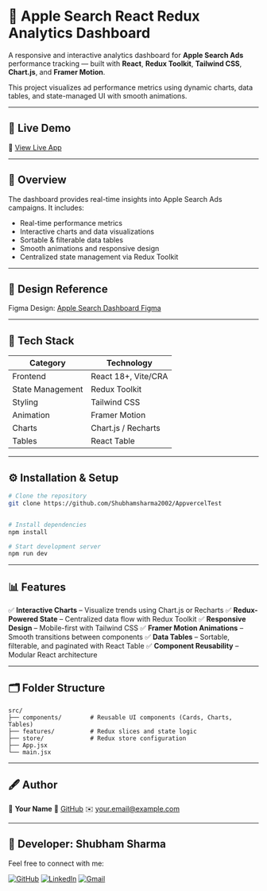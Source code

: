 # 🍏 Apple Search React Redux Analytics Dashboard

A responsive and interactive analytics dashboard for **Apple Search Ads** performance tracking — built with **React**, **Redux Toolkit**, **Tailwind CSS**, **Chart.js**, and **Framer Motion**.

This project visualizes ad performance metrics using dynamic charts, data tables, and state-managed UI with smooth animations.

---

## 🚀 Live Demo

🔗 [View Live App](https://dashboard1-byshubham.vercel.app/)

---

## 🧠 Overview

The dashboard provides real-time insights into Apple Search Ads campaigns.
It includes:

* Real-time performance metrics
* Interactive charts and data visualizations
* Sortable & filterable data tables
* Smooth animations and responsive design
* Centralized state management via Redux Toolkit

---

## 🎨 Design Reference

Figma Design:
[Apple Search Dashboard Figma](https://www.figma.com/design/MeYeKuDkBYWfcwLfPFMfPW/Task1?node-id=1-4&t=1vODcmD3Y1vYcx5P-0)

---

## 🧩 Tech Stack

| Category         | Technology             |
| ---------------- | ---------------------- |
| Frontend         | React 18+, Vite/CRA    |
| State Management | Redux Toolkit          |
| Styling          | Tailwind CSS           |
| Animation        | Framer Motion          |
| Charts           | Chart.js / Recharts    |
| Tables           | React Table            |

---

## ⚙️ Installation & Setup

```bash
# Clone the repository
git clone https://github.com/Shubhamsharma2002/AppvercelTest


# Install dependencies
npm install

# Start development server
npm run dev
```

---

## 📊 Features

✅ **Interactive Charts** – Visualize trends using Chart.js or Recharts
✅ **Redux-Powered State** – Centralized data flow with Redux Toolkit
✅ **Responsive Design** – Mobile-first with Tailwind CSS
✅ **Framer Motion Animations** – Smooth transitions between components
✅ **Data Tables** – Sortable, filterable, and paginated with React Table
✅ **Component Reusability** – Modular React architecture

---

## 🗂️ Folder Structure

```
src/
├── components/        # Reusable UI components (Cards, Charts, Tables)
├── features/          # Redux slices and state logic
├── store/             # Redux store configuration
├── App.jsx
└── main.jsx
```

---

## 🖋️ Author

👤 **Your Name**
🔗 [GitHub](https://github.com/yourusername)
✉️ [your.email@example.com](mailto:your.email@example.com)

---

## 👤 Developer: Shubham Sharma

Feel free to connect with me:

[![GitHub](https://img.shields.io/badge/GitHub-181717?style=for-the-badge&logo=github&logoColor=white)](https://github.com/Shubhamsharma2002)  [![LinkedIn](https://img.shields.io/badge/LinkedIn-0A66C2?style=for-the-badge&logo=linkedin&logoColor=white)](https://www.linkedin.com/in/shubhamsharma2026/)   [![Gmail](https://img.shields.io/badge/Gmail-D14836?style=for-the-badge&logo=gmail&logoColor=white)](mailto:shubhamjii2002@gmail.com)